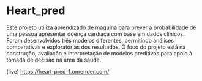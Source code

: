 # Heart_pred

Este projeto utiliza aprendizado de máquina para prever a probabilidade de uma pessoa apresentar doença cardíaca com base em dados clínicos. Foram desenvolvidos três modelos diferentes, permitindo análises comparativas e exploratórias dos resultados. O foco do projeto está na construção, avaliação e interpretação de modelos preditivos para apoio à tomada de decisão na área da saúde.

(live) https://heart-pred-1.onrender.com/
